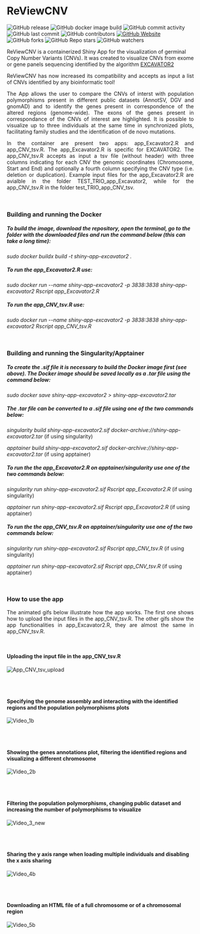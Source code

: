 # ReViewCNV

![GitHub release](https://img.shields.io/github/release/ctglab/ReViewCNV.svg)
![GitHub docker image build](https://github.com/ctglab/ReViewCNV/actions/workflows/docker-image.yml/badge.svg)
![GitHub commit activity](https://img.shields.io/github/commit-activity/m/ctglab/ReViewCNV) 
![GitHub last commit](https://img.shields.io/github/last-commit/ctglab/ReViewCNV)
![GitHub contributors](https://img.shields.io/github/contributors/ctglab/ReViewCNV)
[![GitHub Website](https://img.shields.io/website-up-down-green-red/http/monip.org.svg)](https://ctglab.github.io/)
![GitHub forks](https://img.shields.io/github/forks/ctglab/ReViewCNV)
![GitHub Repo stars](https://img.shields.io/github/stars/ctglab/ReViewCNV)
![GitHub watchers](https://img.shields.io/github/watchers/ctglab/ReViewCNV.svg)


ReViewCNV is a containerized Shiny App for the visualization of germinal Copy Number Variants (CNVs). It was created to visualize CNVs from exome or gene panels sequencing identified by the algorithm [EXCAVATOR2](https://pubmed.ncbi.nlm.nih.gov/27507884/)

<p align="justify">
ReViewCNV has now increased its compatibility and accepts as input a list of CNVs identified by any bioinformatic tool!
</p>
<p align="justify">
The App allows the user to compare the  CNVs of interst with population polymorphisms present in different public datasets (AnnotSV, DGV and gnomAD) and to identify the genes present in correspondence of the altered regions (genome-wide). The exons of the genes present in correspondance of the CNVs of interest are highlighted. It is possible to visualize up to three individuals at the same time in synchronized plots, facilitating family studies and the identification of de novo mutations.
</p>
<p align="justify">
In the container are present two apps: app_Excavator2.R and app_CNV_tsv.R. The app_Excavator2.R is specific for EXCAVATOR2. The app_CNV_tsv.R accepts as input a tsv file (without header) with three columns indicating for each CNV the genomic coordinates (Chromosome, Start and End) and optionally a fourth column specifying the CNV type (i.e. deletion or duplication). Example input files for the app_Excavator2.R are avialble in the folder TEST_TRIO_app_Excavator2, while for the app_CNV_tsv.R in the folder test_TRIO_app_CNV_tsv.
</p>


<br/>


### Building and running the Docker


##### To build the image, download the repository, open the terminal, go to the folder with the downloaded files and run the command below (this can take a long time):

_sudo docker buildx build  -t shiny-app-excavator2 ._

##### To run the app_Excavator2.R use:

_sudo docker run --name shiny-app-excavator2  -p 3838:3838 shiny-app-excavator2 Rscript app_Excavator2.R_

##### To run the app_CNV_tsv.R use:

_sudo docker run --name shiny-app-excavator2  -p 3838:3838 shiny-app-excavator2 Rscript app_CNV_tsv.R_

<br/>

### Building and running the Singularity/Apptainer

#####  To create the .sif file it is necessary to build the Docker image first (see above). The Docker image should be saved locally as a .tar file using the command below:

_sudo docker save shiny-app-excavator2 > shiny-app-excavator2.tar_ 

##### The .tar file  can be converted to a .sif file using one of the two commands below:

_singularity build shiny-app-excavator2.sif docker-archive://shiny-app-excavator2.tar_ (if using singularity)

_apptainer build shiny-app-excavator2.sif docker-archive://shiny-app-excavator2.tar_ (if using apptainer)

##### To run the the app_Excavator2.R on apptainer/singularity use one of the two commands below:

_singularity run  shiny-app-excavator2.sif  Rscript app_Excavator2.R_ (if using singularity)

_apptainer run  shiny-app-excavator2.sif  Rscript app_Excavator2.R_ (if using apptainer)

##### To run the the app_CNV_tsv.R on apptainer/singularity use one of the two commands below:

_singularity run  shiny-app-excavator2.sif  Rscript app_CNV_tsv.R_ (if using singularity)

_apptainer run  shiny-app-excavator2.sif  Rscript app_CNV_tsv.R_ (if using apptainer)

<br/>

### How to use the app
<p align="justify">
The animated gifs below illustrate how the app works. The first one shows how to upload the input files in the app_CNV_tsv.R. The other gifs show the app functionalities in app_Excavator2.R, they are almost the same in  app_CNV_tsv.R.
</p>

<br/>

#### Uploading the input file in the app_CNV_tsv.R 

![App_CNV_tsv_upload](https://github.com/user-attachments/assets/24f2792b-4e30-4719-b60a-b6335c7b877e)

<br/><br/>


#### Specifying the genome assembly and interacting with the identified regions and the population polymorphisms plots

![Video_1b](https://github.com/ctglab/ReViewCNV/assets/110105172/c31a6bb3-48df-4e0e-b212-3031c3cdb5ba)


<br/><br/>


#### Showing the genes annotations plot, filtering the identified regions and visualizing a different chromosome



![Video_2b](https://github.com/ctglab/ReViewCNV/assets/110105172/98089ba5-6874-4bdc-b3bb-e03b87772c01)


<br/><br/>

#### Filtering the population polymorphisms, changing public dataset and increasing the number of polymorphisms to visualize


![Video_3_new](https://github.com/ctglab/ReViewCNV/assets/110105172/f30854f3-f0a2-4097-904d-dd2af12d54a1)


<br/><br/>

#### Sharing the y axis range when loading multiple individuals and disabling the x axis sharing
![Video_4b](https://github.com/ctglab/ReViewCNV/assets/110105172/f1bac7ba-adcd-443c-8332-5189edf1b982)



<br/><br/>

#### Downloading an HTML file of a full chromosome or of a chromosomal region

![Video_5b](https://github.com/ctglab/ReViewCNV/assets/110105172/dbffa3da-a028-4970-a4e8-e377d57541f4)

